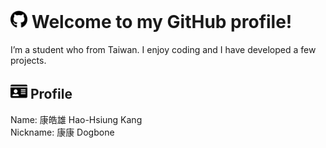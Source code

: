 # <img src="https://raw.githubusercontent.com/Dogbone0714/Dogbone0714/master/images/svg/github-brands.svg" height="28px" alt="GitHub"> Welcome to my GitHub profile!
I’m a student who from Taiwan. I enjoy coding and I have developed a few projects.

## <img src="https://raw.githubusercontent.com/Dogbone0714/Dogbone0714/master/images/svg/profile/id-card-solid.svg" height="24px" alt="Profile"> Profile
Name: 康皓雄 Hao-Hsiung Kang
<br>
Nickname: 康康 Dogbone